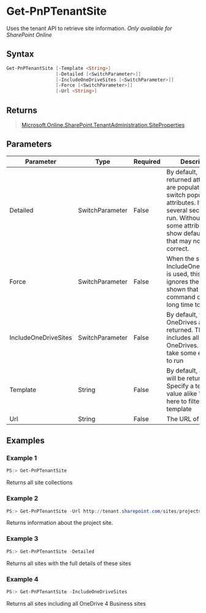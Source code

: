# Get-PnPTenantSite
Uses the tenant API to retrieve site information.
*Only available for SharePoint Online*
## Syntax
```powershell
Get-PnPTenantSite [-Template <String>]
                  [-Detailed [<SwitchParameter>]]
                  [-IncludeOneDriveSites [<SwitchParameter>]]
                  [-Force [<SwitchParameter>]]
                  [-Url <String>]
```


## Returns
>[Microsoft.Online.SharePoint.TenantAdministration.SiteProperties](https://msdn.microsoft.com/en-us/library/microsoft.online.sharepoint.tenantadministration.siteproperties.aspx)

## Parameters
Parameter|Type|Required|Description
---------|----|--------|-----------
|Detailed|SwitchParameter|False|By default, not all returned attributes are populated. This switch populates all attributes. It can take several seconds to run. Without this, some attributes will show default values that may not be correct.|
|Force|SwitchParameter|False|When the switch IncludeOneDriveSites is used, this switch ignores the question shown that the command can take a long time to execute|
|IncludeOneDriveSites|SwitchParameter|False|By default, the OneDrives are not returned. This switch includes all OneDrives. This can take some extra time to run|
|Template|String|False|By default, all sites will be return. Specify a template value alike 'STS#0' here to filter on the template|
|Url|String|False|The URL of the site|
## Examples

### Example 1
```powershell
PS:> Get-PnPTenantSite
```
Returns all site collections

### Example 2
```powershell
PS:> Get-PnPTenantSite -Url http://tenant.sharepoint.com/sites/projects
```
Returns information about the project site.

### Example 3
```powershell
PS:> Get-PnPTenantSite -Detailed
```
Returns all sites with the full details of these sites

### Example 4
```powershell
PS:> Get-PnPTenantSite -IncludeOneDriveSites
```
Returns all sites including all OneDrive 4 Business sites
